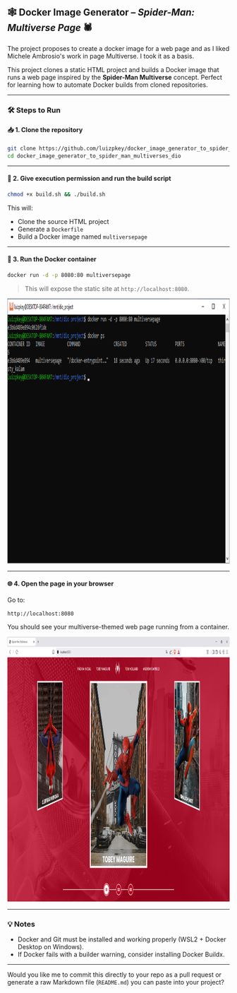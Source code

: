 ## 🕸️ Docker Image Generator – *Spider-Man: Multiverse Page* 🕷️

The project proposes to create a docker image for a web page and as I liked Michele Ambrosio's work in page Multiverse. I took it as a basis.

This project clones a static HTML project and builds a Docker image that runs a web page inspired by the **Spider-Man Multiverse** concept. Perfect for learning how to automate Docker builds from cloned repositories.

---

### 🛠️ Steps to Run

#### 📥 1. Clone the repository

```bash
git clone https://github.com/luizpkey/docker_image_generator_to_spider_man_multiverses_dio.git
cd docker_image_generator_to_spider_man_multiverses_dio
```

---

#### 🔧 2. Give execution permission and run the build script

```bash
chmod +x build.sh && ./build.sh
```

This will:

* Clone the source HTML project
* Generate a `Dockerfile`
* Build a Docker image named `multiversepage`

---

#### 🐳 3. Run the Docker container

```bash
docker run -d -p 8080:80 multiversepage
```

> This will expose the static site at `http://localhost:8080`.

<p align="center">
  <img src="https://github.com/luizpkey/docker_image_generator_to_spider_man_multiverses_dio/blob/main/assets/CreateDockerContainer.png" width="800" height="600" alt="Docker container created">
</p>

---

#### 🌐 4. Open the page in your browser

Go to:

```
http://localhost:8080
```

You should see your multiverse-themed web page running from a container.

<p align="center">
  <img src="https://github.com/luizpkey/docker_image_generator_to_spider_man_multiverses_dio/blob/main/assets/PageInContainerRun.png" width="800" height="600" alt="Page running in Docker container">
</p>

---

### 💡 Notes

* Docker and Git must be installed and working properly (WSL2 + Docker Desktop on Windows).
* If Docker fails with a builder warning, consider installing Docker Buildx.

---

Would you like me to commit this directly to your repo as a pull request or generate a raw Markdown file (`README.md`) you can paste into your project?
